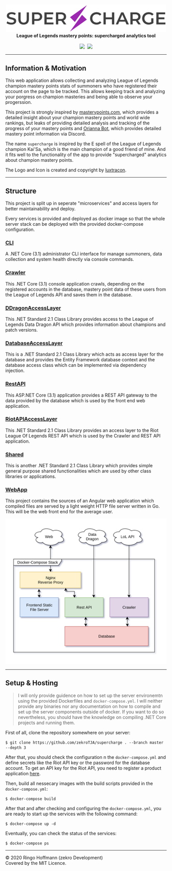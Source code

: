 <div align="center">
     <img src=".github/media/logo.png" width="500"/>
     <br />
     <strong>League of Legends mastery points: supercharged analytics tool</strong><br/><br/>
     <a href="https://github.com/zekroTJA/supercharge/actions"><img src="https://img.shields.io/github/workflow/status/zekroTJA/supercharge/Docker%20Image%20CD.svg?logo=github&style=for-the-badge" height="30"/></a>&nbsp;
     <a href="https://zekro.de/discord"><img src="https://img.shields.io/discord/307084334198816769.svg?logo=discord&style=for-the-badge" height="30"/></a>
</div>

---

## Information & Motivation

This web application allows collecting and analyzing League of Legends champion mastery points stats of summoners who have registered their account on the page to be tracked. This allows keeping track and analyzing your porgress on champion masteries and being able to observe your progerssion.

This project is strongly inspired by [masterypoints.com](https://masterypoints.com), which provides a detailed insight about your champion mastery points and world wide rankings, but leaks of providing detailed analysis and tracking of the progress of your mastery points and [Orianna Bot](https://orianna.molenzwiebel.xyz), which provides detailed mastery point information via Discord.

The name `supercharge` is inspired by the E spell of the League of Legends champion Kai'Sa, which is the main champion of a good friend of mine. And it fits well to the functionality of the app to provide "supercharged" analytics about champion mastery points.

The Logo and Icon is created and copyright by [luxtracon](https://twitter.com/luxtracon).

---

## Structure

This project is split up in seperate "microservices" and access layers for better maintainability and deploy.

Every services is provided and deployed as docker image so that the whole server stack can be deployed with the provided docker-compose configuration.

### [CLI](CLI)

A .NET Core (3.1) administrator CLI interface for manage summoners, data collection and system health directly via console commands.

### [Crawler](Crawler)

This .NET Core (3.1) console application crawls, depending on the registered accounts in the database, mastery point data of these users from the League of Legends API and saves them in the database.

### [DDragonAccessLayer](DDragonAccessLayer)

This .NET Standard 2.1 Class Library provides access to the League of Legends Data Dragon API which provides information about champions and patch versions.

### [DatabaseAccessLayer](DatabaseAccessLayer)

This is a .NET Standard 2.1 Class Library which acts as access layer for the database and provides the Entity Framework database context and the database access class which can be implemented via dependency injection.

### [RestAPI](RestAPI)

This ASP.NET Core (3.1) application provides a REST API gateway to the data provided by the database which is used by the front end web application.

### [RiotAPIAccessLayer](RiotAPIAccessLayer)

This .NET Standard 2.1 Class Library provides an access layer to the Riot League Of Legends REST API which is used by the Crawler and REST API application.

### [Shared](Shared)

This is another .NET Standard 2.1 Class Library which provides simple general purpose shared functionalities which are used by other class libraries or applications.

### [WebApp](WebApp)

This project contains the sources of an Angular web application which compiled files are served by a light weight HTTP file server written in Go. This will be the web front end for the average user.

![](.github/media/deploy-structure.png)

---

## Setup & Hosting

> I will only provide guidence on how to set up the server environemtn using the provided Dockerfiles and `docker-compose.yml`. I will neither provide any binaries nor any documentation on how to compile and set up the server components outside of docker. If you want to do so nevertheless, you should have the knowledge on compiling .NET Core projects and running them.

First of all, clone the repository somewhere on your server:
```
$ git clone https://github.com/zekroTJA/supercharge . --branch master --depth 3
```

After that, you should check the configuration n the `docker-compose.yml` and define secrets like the Riot API key or the password for the database account. To get an API key for the Riot API, you need to register a product application [here](https://developer.riotgames.com/app-type).

Then, build all nessecary images with the build scripts provided in the `docker-compose.yml`:
```
$ docker-compose build
```

After that and after checking and configuring the `docker-compose.yml`, you are ready to start up the services with the following command:
```
$ docker-compose up -d
```

Eventually, you can check the status of the services:
```
$ docker-compose ps
```

---

© 2020 Ringo Hoffmann (zekro Development)  
Covered by the MIT Licence.
